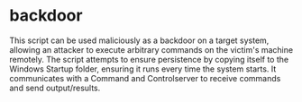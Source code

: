 # backdoor
This script can be used maliciously as a backdoor on a target system, allowing an attacker to execute arbitrary commands on the victim's machine remotely. The script attempts to ensure persistence by copying itself to the Windows Startup folder, ensuring it runs every time the system starts. It communicates with a Command and Controlserver to receive commands and send output/results.
